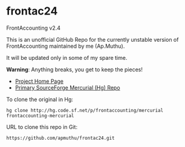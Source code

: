frontac24
=========

FrontAccounting v2.4

This is an unofficial GitHub Repo for the currently unstable version of FrontAccounting maintained by me (Ap.Muthu).

It will be updated only in some of my spare time.

<b>Warning</b>: Anything breaks, you get to keep the pieces!

* [Project Home Page](http://www.frontaccounting.com)
* [Primary SourceForge Mercurial (Hg) Repo](http://sourceforge.net/p/frontaccounting/mercurial/ci/unstable/tree/)

To clone the original in Hg:
````
hg clone http://hg.code.sf.net/p/frontaccounting/mercurial frontaccounting-mercurial
````

URL to clone this repo in Git:
````
https://github.com/apmuthu/frontac24.git
````
